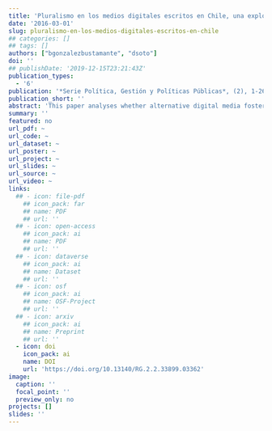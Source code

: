 ```yaml
---
title: 'Pluralismo en los medios digitales escritos en Chile, una exploración de casos clave'
date: '2016-03-01'
slug: pluralismo-en-los-medios-digitales-escritos-en-chile
## categories: []
## tags: []
authors: ["bgonzalezbustamante", "dsoto"]
doi: ''
## publishDate: '2019-12-15T23:21:43Z'
publication_types:
  - '6'
publication: '*Serie Política, Gestión y Políticas Públicas*, (2), 1-26'
publication_short: ''
abstract: 'This paper analyses whether alternative digital media foster pluralism on the political agenda of Chilean media. It considers a data set collected by tracking the two major written digital media in Chile, which belong to the most significant media holdings, during June 2013, and a non-probabilistic sample of alternative printed digital media. Both content and emotion analysis are carried out to compare their agendas and to analyse their level of diversity and the tone in which the media address these issues. The results show that the political agendas of the alternative media are less diverse than in the case of the written digital media. However, those agendas differ from those of electronic versions of traditional media, which also are highly homogeneous. Also, it is shown that these new media use a more neutral tone in their publications.'
summary: ''
featured: no
url_pdf: ~
url_code: ~
url_dataset: ~
url_poster: ~
url_project: ~
url_slides: ~
url_source: ~
url_video: ~
links:
  ## - icon: file-pdf
    ## icon_pack: far
    ## name: PDF
    ## url: ''
  ## - icon: open-access 
    ## icon_pack: ai
    ## name: PDF
    ## url: ''
  ## - icon: dataverse
    ## icon_pack: ai
    ## name: Dataset
    ## url: ''
  ## - icon: osf
    ## icon_pack: ai
    ## name: OSF-Project
    ## url: ''
  ## - icon: arxiv
    ## icon_pack: ai
    ## name: Preprint
    ## url: ''
  - icon: doi
    icon_pack: ai
    name: DOI
    url: 'https://doi.org/10.13140/RG.2.2.33899.03362'
image:
  caption: ''
  focal_point: ''
  preview_only: no
projects: []
slides: ''
---
```

